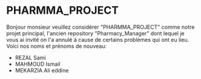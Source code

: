 # PHARMMA_PROJECT 

Bonjour monsieur veuillez considérer "PHARMMA_PROJECT" comme notre projet principal, l'ancien repository "Pharmacy_Manager" dont lequel je vous ai invité on l'a annulé à cause de certains problèmes qui ont eu lieu. Voici nos noms et prénoms de nouveau:

* REZAL Sami
* MAHMOUD Ismail
* MEKARZIA Ali eddine
